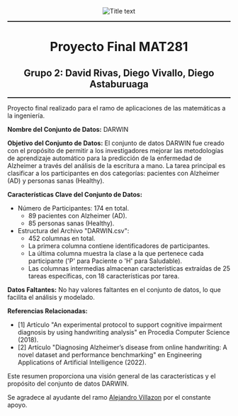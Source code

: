 <center><img src="https://matematica.usm.cl/wp-content/themes/dmatUSM/assets/img/logoDMAT2.png" title="Title text" /></center>
<hr style="height:2px;border:none"/>
<h1 align='center'> Proyecto Final MAT281</h1>
<h2 align='center'> Grupo 2: David Rivas, Diego Vivallo, Diego Astaburuaga</h2>
<hr style="height:2px;border:none"/>
 Proyecto final realizado para el ramo de aplicaciones de las matemáticas a la ingeniería.

**Nombre del Conjunto de Datos:** DARWIN

**Objetivo del Conjunto de Datos:** El conjunto de datos DARWIN fue creado con el propósito de permitir a los investigadores mejorar las metodologías de aprendizaje automático para la predicción de la enfermedad de Alzheimer a través del análisis de la escritura a mano. La tarea principal es clasificar a los participantes en dos categorías: pacientes con Alzheimer (AD) y personas sanas (Healthy).

**Características Clave del Conjunto de Datos:**
- Número de Participantes: 174 en total.
   - 89 pacientes con Alzheimer (AD).
   - 85 personas sanas (Healthy).
- Estructura del Archivo "DARWIN.csv":
   - 452 columnas en total.
   - La primera columna contiene identificadores de participantes.
   - La última columna muestra la clase a la que pertenece cada participante ('P' para Paciente o 'H' para Saludable).
   - Las columnas intermedias almacenan características extraídas de 25 tareas específicas, con 18 características por tarea.

**Datos Faltantes:** No hay valores faltantes en el conjunto de datos, lo que facilita el análisis y modelado.

**Referencias Relacionadas:**
- [1] Artículo "An experimental protocol to support cognitive impairment diagnosis by using handwriting analysis" en Procedia Computer Science (2018).
- [2] Artículo "Diagnosing Alzheimer’s disease from online handwriting: A novel dataset and performance benchmarking" en Engineering Applications of Artificial Intelligence (2022).

Este resumen proporciona una visión general de las características y el propósito del conjunto de datos DARWIN.

Se agradece al ayudante del ramo [Alejandro Villazon]([https://github.com/Diego-Astaburuaga/Financial-Math/invitations](https://github.com/AlejandroVillazonG)) por el constante apoyo.
